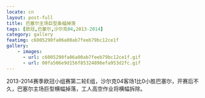 ```yaml
---
locate: cn
layout: post-full
title: 巴塞尔主场巨型条幅掉落
tags: [欧冠,巴塞尔,沙尔克04,2013-2014]
category: gallery
featimg: c6005290fa06a00ab7feeb79bc12ce1f
gallery:
    - images:
      - url: c6005290fa06a00ab7feeb79bc12ce1f.gif
      - url: 00fa506e9d156f85324896efa953d2fc.gif
---
```


2013-2014赛季欧冠小组赛第二轮E组，沙尔克04客场1比0小胜巴塞尔，开赛后不久，巴塞尔主场巨型横幅掉落，工人高空作业将横幅拆除。